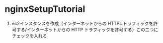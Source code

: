 # nginxSetupTutorial

1. ec2インスタンスを作成（インターネットからの HTTPs トラフィックを許可する/インターネットからの HTTP トラフィックを許可する）この二つにチェックを入れる
